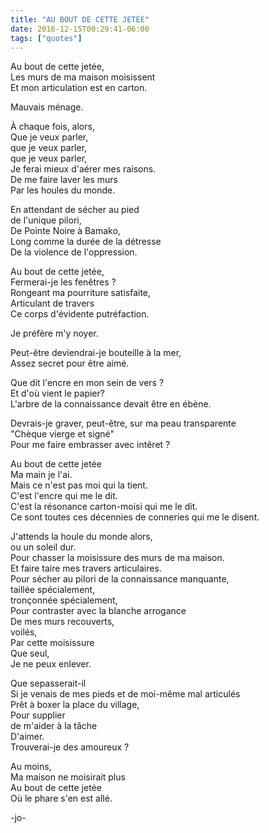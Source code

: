 ```yaml
---
title: "AU BOUT DE CETTE JETÉE"
date: 2016-12-15T00:29:41-06:00
tags: ["quotes"]
---
```



Au bout de cette jetée,\
Les murs de ma maison moisissent\
Et mon articulation est en carton.

Mauvais ménage.

À chaque fois, alors,\
Que je veux parler,\
que je veux parler,\
que je veux parler,\
Je ferai mieux d'aérer mes raisons.\
De me faire laver les murs\
Par les houles du monde.

En attendant de sécher au pied\
de l'unique pilori,\
De Pointe Noire à Bamako,\
Long comme la durée de la détresse\
De la violence de l'oppression.

Au bout de cette jetée,\
Fermerai-je les fenêtres ?\
Rongeant ma pourriture satisfaite,\
Articulant de travers\
Ce corps d'évidente putréfaction.

Je préfère m'y noyer.

Peut-être deviendrai-je bouteille à la mer,\
Assez secret pour être aimé.

Que dit l'encre en mon sein de vers ?\
Et d'où vient le papier?\
L'arbre de la connaissance devait être en ébène.

Devrais-je graver, peut-être, sur ma peau transparente\
"Chèque vierge et signé"\
Pour me faire embrasser avec intêret ?

Au bout de cette jetée\
Ma main je l'ai.\
Mais ce n'est pas moi qui la tient.\
C'est l'encre qui me le dit.\
C'est la résonance carton-moisi qui me le dit.\
Ce sont toutes ces décennies de conneries qui me le disent.

J'attends la houle du monde alors,\
ou un soleil dur.\
Pour chasser la moisissure des murs de ma maison.\
Et faire taire mes travers articulaires.\
Pour sécher au pilori de la connaissance manquante,\
taillée spécialement,\
tronçonnée spécialement,\
Pour contraster avec la blanche arrogance\
De mes murs recouverts,\
voilés,\
Par cette moisissure\
Que seul,\
Je ne peux enlever.

Que sepasserait-il\
Si je venais de mes pieds et de moi-même mal articulés\
Prêt à boxer la place du village,\
Pour supplier\
de m'aider à la tâche\
D'aimer.\
Trouverai-je des amoureux ?

Au moins,\
Ma maison ne moisirait plus\
Au bout de cette jetée\
Où le phare s'en est allé.



-jo-

<img class="img-responsive" src="/images/post/nasa-images/earth_huaae7be4ba70df7325b57cd351ea21ee7_518573_700x0_resize_q75_box.jpg" alt="">